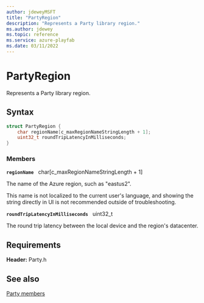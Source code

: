 ```yaml
---
author: jdeweyMSFT
title: "PartyRegion"
description: "Represents a Party library region."
ms.author: jdewey
ms.topic: reference
ms.service: azure-playfab
ms.date: 03/11/2022
---
```


# PartyRegion  

Represents a Party library region.  

## Syntax  
  
```cpp
struct PartyRegion {  
    char regionName[c_maxRegionNameStringLength + 1];  
    uint32_t roundTripLatencyInMilliseconds;  
}  
```
  
### Members  
  
**`regionName`** &nbsp; char[c_maxRegionNameStringLength + 1]  
  
The name of the Azure region, such as "eastus2".
  
This name is not localized to the current user's language, and showing the string directly in UI is not recommended outside of troubleshooting.
  
**`roundTripLatencyInMilliseconds`** &nbsp; uint32_t  
  
The round trip latency between the local device and the region's datacenter.
  
  
## Requirements  
  
**Header:** Party.h
  
## See also  
[Party members](../party_members.md)  

  
  
